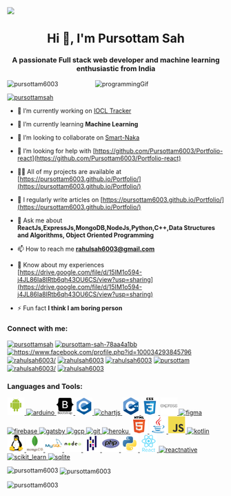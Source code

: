 <img src="https://media.licdn.com/dms/image/C4D16AQGyguyE4G8wiw/profile-displaybackgroundimage-shrink_350_1400/0/1654761982318?e=1679529600&v=beta&t=F8eAuZ-uqQIIoSjppQ-3ZoT6vQVj6Etg6jeIotpguEI" align="center">
<h1 align="center">Hi 👋, I'm Pursottam Sah</h1>
<h3 align="center">A passionate Full stack web developer and machine learning enthusiastic from India</h3>

<img alt="programmingGif" align="right" src="https://media3.giphy.com/media/MaI6BylfjAkDkfk4OC/giphy.gif?cid=ecf05e47b94f05311a244d6f389d1c8bae9b06e8102e0280&rid=giphy.gif&ct=s" width="300px"/>
<p align="left"> <img src="https://komarev.com/ghpvc/?username=pursottam6003&label=Profile%20views&color=0e75b6&style=flat" alt="pursottam6003" /> </p>

 

<p align="left"> <a href="https://twitter.com/pursottamsah" target="blank"><img src="https://img.shields.io/twitter/follow/pursottamsah?logo=twitter&style=for-the-badge" alt="pursottamsah" /></a> </p>

- 🔭 I’m currently working on [IOCL Tracker](https://github.com/tripathics/iocl-tracker)

- 🌱 I’m currently learning **Machine Learning**

- 👯 I’m looking to collaborate on [Smart-Naka](https://github.com/Pursottam6003/smart-naka)

- 🤝 I’m looking for help with [https://github.com/Pursottam6003/Portfolio-react](https://github.com/Pursottam6003/Portfolio-react)

- 👨‍💻 All of my projects are available at [https://pursottam6003.github.io/Portfolio/](https://pursottam6003.github.io/Portfolio/)

- 📝 I regularly write articles on [https://pursottam6003.github.io/Portfolio/](https://pursottam6003.github.io/Portfolio/)

- 💬 Ask me about **ReactJs,ExpressJs,MongoDB,NodeJs,Python,C++,Data Structures and Algorithms, Object Oriented Programming**

- 📫 How to reach me **rahulsah6003@gmail.com**

- 📄 Know about my experiences [https://drive.google.com/file/d/15IM1o594-j4JL86Ia8lRtb6qh43OU6CS/view?usp=sharing](https://drive.google.com/file/d/15IM1o594-j4JL86Ia8lRtb6qh43OU6CS/view?usp=sharing)

- ⚡ Fun fact **I think I am boring person**

<h3 align="left">Connect with me:</h3>
<p align="left">
<a href="https://twitter.com/pursottamsah" target="blank"><img align="center" src="https://raw.githubusercontent.com/rahuldkjain/github-profile-readme-generator/master/src/images/icons/Social/twitter.svg" alt="pursottamsah" height="30" width="40" /></a>
<a href="https://linkedin.com/in/pursottam-sah-78aa4a1bb" target="blank"><img align="center" src="https://raw.githubusercontent.com/rahuldkjain/github-profile-readme-generator/master/src/images/icons/Social/linked-in-alt.svg" alt="pursottam-sah-78aa4a1bb" height="30" width="40" /></a>
<a href="https://fb.com/https://www.facebook.com/profile.php?id=100034293845796" target="blank"><img align="center" src="https://raw.githubusercontent.com/rahuldkjain/github-profile-readme-generator/master/src/images/icons/Social/facebook.svg" alt="https://www.facebook.com/profile.php?id=100034293845796" height="30" width="40" /></a>
<a href="https://instagram.com/rahulsah6003/" target="blank"><img align="center" src="https://raw.githubusercontent.com/rahuldkjain/github-profile-readme-generator/master/src/images/icons/Social/instagram.svg" alt="rahulsah6003/" height="30" width="40" /></a>
<a href="https://www.codechef.com/users/rahulsah6003" target="blank"><img align="center" src="https://cdn.jsdelivr.net/npm/simple-icons@3.1.0/icons/codechef.svg" alt="rahulsah6003" height="30" width="40" /></a>
<a href="https://www.hackerrank.com/rahulsah6003" target="blank"><img align="center" src="https://raw.githubusercontent.com/rahuldkjain/github-profile-readme-generator/master/src/images/icons/Social/hackerrank.svg" alt="rahulsah6003" height="30" width="40" /></a>
<a href="https://codeforces.com/profile/pursottam" target="blank"><img align="center" src="https://raw.githubusercontent.com/rahuldkjain/github-profile-readme-generator/master/src/images/icons/Social/codeforces.svg" alt="pursottam" height="30" width="40" /></a>
<a href="https://www.leetcode.com/rahulsah6003/" target="blank"><img align="center" src="https://raw.githubusercontent.com/rahuldkjain/github-profile-readme-generator/master/src/images/icons/Social/leet-code.svg" alt="rahulsah6003/" height="30" width="40" /></a>
<a href="https://auth.geeksforgeeks.org/user/rahulsah6003" target="blank"><img align="center" src="https://raw.githubusercontent.com/rahuldkjain/github-profile-readme-generator/master/src/images/icons/Social/geeks-for-geeks.svg" alt="rahulsah6003" height="30" width="40" /></a>
</p>


<h3 align="left">Languages and Tools:</h3>
<p align="left"> <a href="https://developer.android.com" target="_blank" rel="noreferrer"> <img src="https://raw.githubusercontent.com/devicons/devicon/master/icons/android/android-original-wordmark.svg" alt="android" width="40" height="40"/> </a> <a href="https://www.arduino.cc/" target="_blank" rel="noreferrer"> <img src="https://cdn.worldvectorlogo.com/logos/arduino-1.svg" alt="arduino" width="40" height="40"/> </a> <a href="https://getbootstrap.com" target="_blank" rel="noreferrer"> <img src="https://raw.githubusercontent.com/devicons/devicon/master/icons/bootstrap/bootstrap-plain-wordmark.svg" alt="bootstrap" width="40" height="40"/> </a> <a href="https://www.cprogramming.com/" target="_blank" rel="noreferrer"> <img src="https://raw.githubusercontent.com/devicons/devicon/master/icons/c/c-original.svg" alt="c" width="40" height="40"/> </a> <a href="https://www.chartjs.org" target="_blank" rel="noreferrer"> <img src="https://www.chartjs.org/media/logo-title.svg" alt="chartjs" width="40" height="40"/> </a> <a href="https://www.w3schools.com/cpp/" target="_blank" rel="noreferrer"> <img src="https://raw.githubusercontent.com/devicons/devicon/master/icons/cplusplus/cplusplus-original.svg" alt="cplusplus" width="40" height="40"/> </a> <a href="https://www.w3schools.com/css/" target="_blank" rel="noreferrer"> <img src="https://raw.githubusercontent.com/devicons/devicon/master/icons/css3/css3-original-wordmark.svg" alt="css3" width="40" height="40"/> </a> <a href="https://expressjs.com" target="_blank" rel="noreferrer"> <img src="https://raw.githubusercontent.com/devicons/devicon/master/icons/express/express-original-wordmark.svg" alt="express" width="40" height="40"/> </a> <a href="https://www.figma.com/" target="_blank" rel="noreferrer"> <img src="https://www.vectorlogo.zone/logos/figma/figma-icon.svg" alt="figma" width="40" height="40"/> </a> <a href="https://firebase.google.com/" target="_blank" rel="noreferrer"> <img src="https://www.vectorlogo.zone/logos/firebase/firebase-icon.svg" alt="firebase" width="40" height="40"/> </a> <a href="https://www.gatsbyjs.com/" target="_blank" rel="noreferrer"> <img src="https://www.vectorlogo.zone/logos/gatsbyjs/gatsbyjs-icon.svg" alt="gatsby" width="40" height="40"/> </a> <a href="https://cloud.google.com" target="_blank" rel="noreferrer"> <img src="https://www.vectorlogo.zone/logos/google_cloud/google_cloud-icon.svg" alt="gcp" width="40" height="40"/> </a> <a href="https://git-scm.com/" target="_blank" rel="noreferrer"> <img src="https://www.vectorlogo.zone/logos/git-scm/git-scm-icon.svg" alt="git" width="40" height="40"/> </a> <a href="https://heroku.com" target="_blank" rel="noreferrer"> <img src="https://www.vectorlogo.zone/logos/heroku/heroku-icon.svg" alt="heroku" width="40" height="40"/> </a> <a href="https://www.w3.org/html/" target="_blank" rel="noreferrer"> <img src="https://raw.githubusercontent.com/devicons/devicon/master/icons/html5/html5-original-wordmark.svg" alt="html5" width="40" height="40"/> </a> <a href="https://www.java.com" target="_blank" rel="noreferrer"> <img src="https://raw.githubusercontent.com/devicons/devicon/master/icons/java/java-original.svg" alt="java" width="40" height="40"/> </a> <a href="https://developer.mozilla.org/en-US/docs/Web/JavaScript" target="_blank" rel="noreferrer"> <img src="https://raw.githubusercontent.com/devicons/devicon/master/icons/javascript/javascript-original.svg" alt="javascript" width="40" height="40"/> </a> <a href="https://kotlinlang.org" target="_blank" rel="noreferrer"> <img src="https://www.vectorlogo.zone/logos/kotlinlang/kotlinlang-icon.svg" alt="kotlin" width="40" height="40"/> </a> <a href="https://www.linux.org/" target="_blank" rel="noreferrer"> <img src="https://raw.githubusercontent.com/devicons/devicon/master/icons/linux/linux-original.svg" alt="linux" width="40" height="40"/> </a> <a href="https://www.mongodb.com/" target="_blank" rel="noreferrer"> <img src="https://raw.githubusercontent.com/devicons/devicon/master/icons/mongodb/mongodb-original-wordmark.svg" alt="mongodb" width="40" height="40"/> </a> <a href="https://www.mysql.com/" target="_blank" rel="noreferrer"> <img src="https://raw.githubusercontent.com/devicons/devicon/master/icons/mysql/mysql-original-wordmark.svg" alt="mysql" width="40" height="40"/> </a> <a href="https://nodejs.org" target="_blank" rel="noreferrer"> <img src="https://raw.githubusercontent.com/devicons/devicon/master/icons/nodejs/nodejs-original-wordmark.svg" alt="nodejs" width="40" height="40"/> </a> <a href="https://pandas.pydata.org/" target="_blank" rel="noreferrer"> <img src="https://raw.githubusercontent.com/devicons/devicon/2ae2a900d2f041da66e950e4d48052658d850630/icons/pandas/pandas-original.svg" alt="pandas" width="40" height="40"/> </a> <a href="https://www.php.net" target="_blank" rel="noreferrer"> <img src="https://raw.githubusercontent.com/devicons/devicon/master/icons/php/php-original.svg" alt="php" width="40" height="40"/> </a> <a href="https://www.python.org" target="_blank" rel="noreferrer"> <img src="https://raw.githubusercontent.com/devicons/devicon/master/icons/python/python-original.svg" alt="python" width="40" height="40"/> </a> <a href="https://reactjs.org/" target="_blank" rel="noreferrer"> <img src="https://raw.githubusercontent.com/devicons/devicon/master/icons/react/react-original-wordmark.svg" alt="react" width="40" height="40"/> </a> <a href="https://reactnative.dev/" target="_blank" rel="noreferrer"> <img src="https://reactnative.dev/img/header_logo.svg" alt="reactnative" width="40" height="40"/> </a> <a href="https://scikit-learn.org/" target="_blank" rel="noreferrer"> <img src="https://upload.wikimedia.org/wikipedia/commons/0/05/Scikit_learn_logo_small.svg" alt="scikit_learn" width="40" height="40"/> </a> <a href="https://www.sqlite.org/" target="_blank" rel="noreferrer"> <img src="https://www.vectorlogo.zone/logos/sqlite/sqlite-icon.svg" alt="sqlite" width="40" height="40"/> </a> </p>

<p><img align="left" src="https://github-readme-stats.vercel.app/api/top-langs?username=pursottam6003&show_icons=true&locale=en&layout=compact" alt="pursottam6003" /></p>

<p>&nbsp;<img align="center" src="https://github-readme-stats.vercel.app/api?username=pursottam6003&show_icons=true&locale=en" alt="pursottam6003" /></p>

<p><img align="center" src="https://github-readme-streak-stats.herokuapp.com/?user=pursottam6003&" alt="pursottam6003" /></p>
